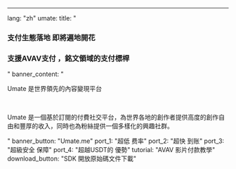 ---
lang: "zh"
umate:
  title: "<h3 class='text-cred text-center'>支付生態落地 即將遍地開花</h3><h3 class='text-white text-center'>支援AVAV支付 ，銘文領域的支付標桿</h3>"
  banner_content: "<p class='text-white'>Umate 是世界領先的內容變現平台</p><br/>
  <p class='text-text text-[14px] max-w-[674px]'>Umate 是一個基於訂閱的付費社交平台，為世界各地的創作者提供高度的創作自由和豐厚的收入，同時也為粉絲提供一個多樣化的興趣社群。</p>"
  banner_button: "Umate.me"
  port_1: "<span class='text-cred'>超低 </span><span class='text-white'>费率</span>"
  port_2: "<span class='text-cred'>超快 </span><span class='text-white'>到账</span>"
  port_3: "<span class='text-cred'>超級安全 </span><span class='text-white'>保障</span>"
  port_4: "<span class='text-cred'>超越USDT的 </span><span class='text-white'>優勢</span>"
  tutorial: "AVAV 影片付款教學"
  download_button: "SDK 開放原始碼文件下載"